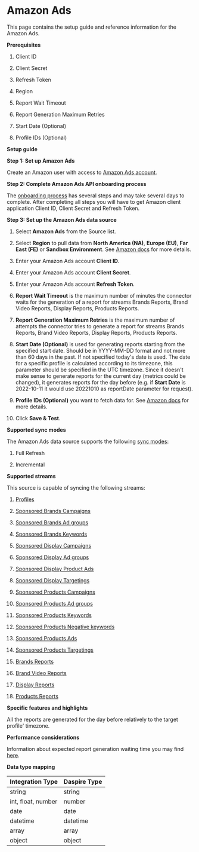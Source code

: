 # Amazon Ads

This page contains the setup guide and reference information for the Amazon Ads.

**Prerequisites**

1. Client ID

1. Client Secret

1. Refresh Token

1. Region

1. Report Wait Timeout

1. Report Generation Maximum Retries

1. Start Date (Optional)

1. Profile IDs (Optional)

**Setup guide**

**Step 1: Set up Amazon Ads**

Create an Amazon user with access to [Amazon Ads account](https://advertising.amazon.com/).

**Step 2: Complete Amazon Ads API onboarding process**

The [onboarding process](https://advertising.amazon.com/API/docs/en-us/setting-up/overview) has several steps and may take several days to complete. After completing all steps you will have to get Amazon client application Client ID, Client Secret and Refresh Token.

**Step 3: Set up the Amazon Ads data source**

1. Select **Amazon Ads** from the Source list.

1. Select **Region** to pull data from **North America (NA)**, **Europe (EU)**, **Far East (FE)** or **Sandbox Environment**. See [Amazon docs](https://advertising.amazon.com/API/docs/en-us/info/api-overview#api-endpoints) for more details.

1. Enter your Amazon Ads account **Client ID**.

1. Enter your Amazon Ads account **Client Secret**.

1. Enter your Amazon Ads account **Refresh Token**.

1. **Report Wait Timeout** is the maximum number of minutes the connector waits for the generation of a report for streams Brands Reports, Brand Video Reports, Display Reports, Products Reports.

1. **Report Generation Maximum Retries** is the maximum number of attempts the connector tries to generate a report for streams Brands Reports, Brand Video Reports, Display Reports, Products Reports.

1. **Start Date (Optional)** is used for generating reports starting from the specified start date. Should be in YYYY-MM-DD format and not more than 60 days in the past. If not specified today's date is used. The date for a specific profile is calculated according to its timezone, this parameter should be specified in the UTC timezone. Since it doesn't make sense to generate reports for the current day (metrics could be changed), it generates reports for the day before (e.g. if **Start Date** is 2022-10-11 it would use 20221010 as reportDate parameter for request).

1. **Profile IDs (Optional)** you want to fetch data for. See [Amazon docs](https://advertising.amazon.com/API/docs/en-us/info/api-overview#api-endpoints) for more details.

1. Click **Save & Test**.

**Supported sync modes**

The Amazon Ads data source supports the following [sync modes](https://wzg607ht3e.feishu.cn/wiki/wikcnv6CzIObuWshYXntuZWlV4g#GEeudYWKOo00OuxqqAucjA75nXd):

1. Full Refresh

1. Incremental

**Supported streams**

This source is capable of syncing the following streams:

1. [Profiles](https://advertising.amazon.com/API/docs/en-us/reference/2/profiles#/Profiles)

1. [Sponsored Brands Campaigns](https://advertising.amazon.com/API/docs/en-us/sponsored-brands/3-0/openapi#/Campaigns)

1. [Sponsored Brands Ad groups](https://advertising.amazon.com/API/docs/en-us/sponsored-brands/3-0/openapi#/Ad%20groups)

1. [Sponsored Brands Keywords](https://advertising.amazon.com/API/docs/en-us/sponsored-brands/3-0/openapi#/Keywords)

1. [Sponsored Display Campaigns](https://advertising.amazon.com/API/docs/en-us/sponsored-display/3-0/openapi#/Campaigns)

1. [Sponsored Display Ad groups](https://advertising.amazon.com/API/docs/en-us/sponsored-display/3-0/openapi#/Ad%20groups)

1. [Sponsored Display Product Ads](https://advertising.amazon.com/API/docs/en-us/sponsored-display/3-0/openapi#/Product%20ads)

1. [Sponsored Display Targetings](https://advertising.amazon.com/API/docs/en-us/sponsored-display/3-0/openapi#/Targeting)

1. [Sponsored Products Campaigns](https://advertising.amazon.com/API/docs/en-us/sponsored-display/3-0/openapi#/Campaigns)

1. [Sponsored Products Ad groups](https://advertising.amazon.com/API/docs/en-us/sponsored-products/2-0/openapi#/Ad%20groups)

1. [Sponsored Products Keywords](https://advertising.amazon.com/API/docs/en-us/sponsored-products/2-0/openapi#/Keywords)

1. [Sponsored Products Negative keywords](https://advertising.amazon.com/API/docs/en-us/sponsored-products/2-0/openapi#/Negative%20keywords)

1. [Sponsored Products Ads](https://advertising.amazon.com/API/docs/en-us/sponsored-products/2-0/openapi#/Product%20ads)

1. [Sponsored Products Targetings](https://advertising.amazon.com/API/docs/en-us/sponsored-products/2-0/openapi#/Product%20targeting)

1. [Brands Reports](https://advertising.amazon.com/API/docs/en-us/reference/sponsored-brands/2/reports)

1. [Brand Video Reports](https://advertising.amazon.com/API/docs/en-us/reference/sponsored-brands/2/reports)

1. [Display Reports](https://advertising.amazon.com/API/docs/en-us/sponsored-display/3-0/openapi#/Reports)

1. [Products Reports](https://advertising.amazon.com/API/docs/en-us/sponsored-products/2-0/openapi#/Reports)

**Specific features and highlights**

All the reports are generated for the day before relatively to the target profile' timezone.

**Performance considerations**

Information about expected report generation waiting time you may find [here](https://advertising.amazon.com/API/docs/en-us/get-started/developer-notes).

**Data type mapping**

| **Integration Type** | **Daspire Type** |
| --- | --- |
| string | string |
| int, float, number | number |
| date | date |
| datetime | datetime |
| array | array |
| object | object |